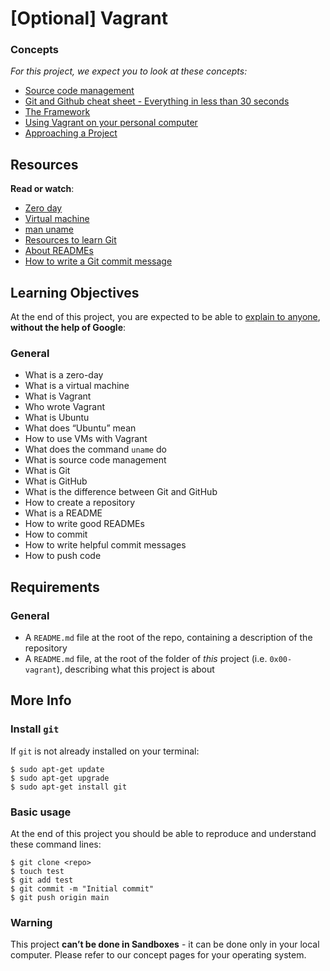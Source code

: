 # [Optional] Vagrant
### Concepts

_For this project, we expect you to look at these concepts:_

-   [Source code management](https://intranet.hbtn.io/concepts/22)
-   [Git and Github cheat sheet - Everything in less than 30 seconds](https://intranet.hbtn.io/concepts/57)
-   [The Framework](https://intranet.hbtn.io/concepts/75)
-   [Using Vagrant on your personal computer](https://intranet.hbtn.io/concepts/81)
-   [Approaching a Project](https://intranet.hbtn.io/concepts/350)

## Resources

**Read or watch**:

-   [Zero day](https://intranet.hbtn.io/rltoken/NcuS4-7zF9-edjbo157uQQ "Zero day")
-   [Virtual machine](https://intranet.hbtn.io/rltoken/v2RbeSrU14w3KTwbGYH3Fw "Virtual machine")
-   [man uname](https://intranet.hbtn.io/rltoken/3AHxDiZwhZwPM_GiHox0gQ "man uname")
-   [Resources to learn Git](https://intranet.hbtn.io/rltoken/i2CtlPhs4zaAbtEUdY2l3A "Resources to learn Git")
-   [About READMEs](https://intranet.hbtn.io/rltoken/86HNyB59eoxAhtIahOXKGQ "About READMEs")
-   [How to write a Git commit message](https://intranet.hbtn.io/rltoken/4szBlqEXwOgr1YON9bxhPQ "How to write a Git commit message")

## Learning Objectives

At the end of this project, you are expected to be able to  [explain to anyone](https://intranet.hbtn.io/rltoken/9E9csOc85_TcgG0jeF8Oxw "explain to anyone"),  **without the help of Google**:

### General

-   What is a zero-day
-   What is a virtual machine
-   What is Vagrant
-   Who wrote Vagrant
-   What is Ubuntu
-   What does “Ubuntu” mean
-   How to use VMs with Vagrant
-   What does the command  `uname`  do
-   What is source code management
-   What is Git
-   What is GitHub
-   What is the difference between Git and GitHub
-   How to create a repository
-   What is a README
-   How to write good READMEs
-   How to commit
-   How to write helpful commit messages
-   How to push code

## Requirements

### General

-   A  `README.md`  file at the root of the repo, containing a description of the repository
-   A  `README.md`  file, at the root of the folder of  _this_  project (i.e.  `0x00-vagrant`), describing what this project is about

## More Info

### Install  `git`

If  `git`  is not already installed on your terminal:

```
$ sudo apt-get update
$ sudo apt-get upgrade
$ sudo apt-get install git

```

### Basic usage

At the end of this project you should be able to reproduce and understand these command lines:

```
$ git clone <repo>
$ touch test
$ git add test
$ git commit -m "Initial commit"
$ git push origin main

```

### Warning

This project  **can’t be done in Sandboxes**  - it can be done only in your local computer. Please refer to our concept pages for your operating system.
